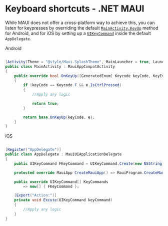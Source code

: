 # Keyboard shortcuts - .NET MAUI

While MAUI does not offer a cross-platform way to achieve this, you can listen for keypresses by overriding the default [`MainActivity.KeyUp`](https://learn.microsoft.com/en-us/dotnet/api/android.app.activity.onkeyup) method for Android, and for iOS by setting up a [`UIKeyCommand`](https://learn.microsoft.com/es-es/dotnet/api/uikit.uikeycommand) inside the default `AppDelegate`.

Android

```csharp

[Activity(Theme = "@style/Maui.SplashTheme", MainLauncher = true, LaunchMode = LaunchMode.SingleTop, ConfigurationChanges = ConfigChanges.ScreenSize | ConfigChanges.Orientation | ConfigChanges.UiMode | ConfigChanges.ScreenLayout | ConfigChanges.SmallestScreenSize | ConfigChanges.Density)]
public class MainActivity : MauiAppCompatActivity
{
    public override bool OnKeyUp([GeneratedEnum] Keycode keyCode, KeyEvent? e)
    {
        if (keyCode == Keycode.F && e.IsCtrlPressed)
        {
            //Apply any logic

            return true;
        }

        return base.OnKeyUp(keyCode, e);
    }
}

```

iOS

```csharp

[Register("AppDelegate")]
public class AppDelegate : MauiUIApplicationDelegate
{
    public UIKeyCommand FKeyCommand = UIKeyCommand.Create(new NSString("f"), UIKeyModifierFlags.Control, new ObjCRuntime.Selector("Action:"));

    protected override MauiApp CreateMauiApp() => MauiProgram.CreateMauiApp();

    public override UIKeyCommand[] KeyCommands
        => new[] { FKeyCommand };

    [Export("Action:")]
    private void Excute(UIKeyCommand keyCommand)
    {
        //Apply any logic
    }
}

```
